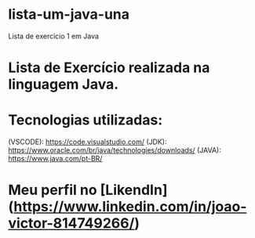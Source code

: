 # lista-um-java-una
Lista de exercício  1 em Java

# Lista de Exercício realizada na linguagem Java.

# Tecnologias utilizadas:

(VSCODE): https://code.visualstudio.com/
(JDK): https://www.oracle.com/br/java/technologies/downloads/
(JAVA): https://www.java.com/pt-BR/

# Meu perfil no [LikendIn] (https://www.linkedin.com/in/joao-victor-814749266/)
